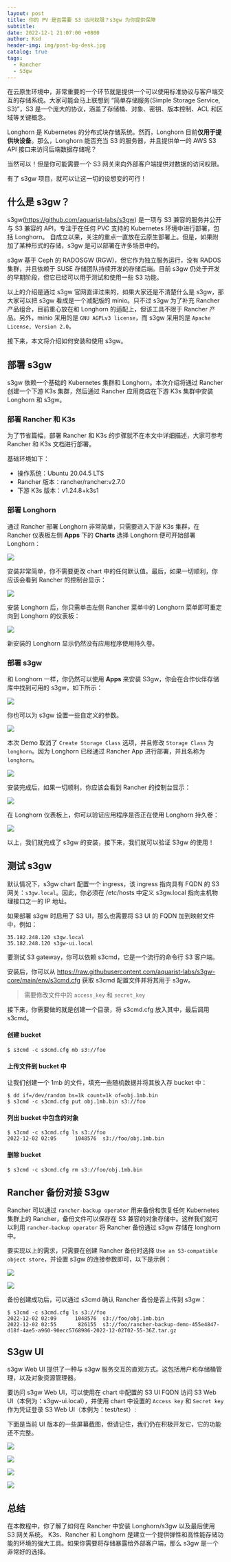 ```yaml
---
layout: post
title: 你的 PV 是否需要 S3 访问权限？s3gw 为你提供保障
subtitle:
date: 2022-12-1 21:07:00 +0800
author: Ksd
header-img: img/post-bg-desk.jpg
catalog: true
tags:
  - Rancher
  - S3gw
---
```


在云原生环境中，非常重要的一个环节就是提供一个可以使用标准协议与客户端交互的存储系统。大家可能会马上联想到 “简单存储服务(Simple Storage Service, S3)”，S3 是一个庞大的协议，涵盖了存储桶、对象、密钥、版本控制、ACL 和区域等关键概念。

Longhorn 是 Kubernetes 的分布式块存储系统。然而，Longhorn 目前**仅用于提供块设备**。那么，Longhorn 能否充当 S3 的服务器，并且提供单一的 AWS S3 API 接口来访问后端数据存储呢？

当然可以！但是你可能需要一个 S3 网关来向外部客户端提供对数据的访问权限。

有了 s3gw 项目，就可以让这一切的设想变的可行！

## 什么是 s3gw？

s3gw(https://github.com/aquarist-labs/s3gw) 是一项与 S3 兼容的服务并公开与 S3 兼容的 API，专注于在任何 PVC 支持的 Kubernetes 环境中进行部署，包括 Longhorn。 自成立以来，关注的重点一直放在云原生部署上。但是，如果附加了某种形式的存储，s3gw 是可以部署在许多场景中的。

s3gw 基于 Ceph 的 RADOSGW (RGW)，但它作为独立服务运行，没有 RADOS 集群，并且依赖于 SUSE 存储团队持续开发的存储后端。目前 s3gw 仍处于开发的早期阶段，但它已经可以用于测试和使用一些 S3 功能。

以上的介绍是通过 s3gw 官网直译过来的，如果大家还是不清楚什么是 s3gw，那大家可以把 s3gw 看成是一个减配版的 minio。只不过 s3gw 为了补充 Rancher 产品组合，目前重心放在和 Longhorn 的适配上，但该工具不限于 Rancher 产品。另外，minio 采用的是 `GNU AGPLv3 license`，而 s3gw 采用的是 `Apache License, Version 2.0`。

接下来，本文将介绍如何安装和使用 s3gw。

## 部署 s3gw

s3gw 依赖一个基础的 Kubernetes 集群和 Longhorn。本次介绍将通过 Rancher 创建一个下游 K3s 集群，然后通过 Rancher 应用商店在下游 K3s 集群中安装 Longhorn 和 s3gw。

### 部署 Rancher 和 K3s

为了节省篇幅，部署 Rancher 和 K3s 的步骤就不在本文中详细描述，大家可参考 Rancher 和 K3s 文档进行部署。

基础环境如下：

- 操作系统：Ubuntu 20.04.5 LTS
- Rancher 版本：rancher/rancher:v2.7.0
- 下游 K3s 版本：v1.24.8+k3s1

### 部署 Longhorn

通过 Rancher 部署 Longhorn 非常简单，只需要进入下游 K3s 集群，在 Rancher 仪表板左侧 **Apps** 下的 **Charts** 选择 Longhorn 便可开始部署 Longhorn：

![](https://tva1.sinaimg.cn/large/008vxvgGly1h8qk13v8jej31ae0u0777.jpg)

安装非常简单，你不需要更改 chart 中的任何默认值。最后，如果一切顺利，你应该会看到 Rancher 的控制台显示：

![](https://tva1.sinaimg.cn/large/008vxvgGly1h8qk3608wgj31kn0u0tev.jpg)

安装 Longhorn 后，你只需单击左侧 Rancher 菜单中的 Longhorn 菜单即可重定向到 Longhorn 的仪表板：

![](https://tva1.sinaimg.cn/large/008vxvgGly1h8qk7cg1bwj31ka0u077j.jpg)

新安装的 Longhorn 显示仍然没有应用程序使用持久卷。

### 部署 s3gw

和 Longhorn 一样，你仍然可以使用 **Apps** 来安装 S3gw，你会在合作伙伴存储库中找到可用的 s3gw，如下所示：

![](https://tva1.sinaimg.cn/large/008vxvgGly1h8qkb1gjsaj31ef0u0add.jpg)

你也可以为 s3gw 设置一些自定义的参数。

![](https://tva1.sinaimg.cn/large/008vxvgGly1h8qkdenkg2j31gn0u00vy.jpg)

本次 Demo 取消了 `Create Storage Class` 选项，并且修改 `Storage Class` 为 `longhorn`。因为 Longhorn 已经通过 Rancher App 进行部署，并且名称为 `longhorn`。

![](https://tva1.sinaimg.cn/large/008vxvgGly1h8qktft7zdj319s0u0q5a.jpg)

安装完成后，如果一切顺利，你应该会看到 Rancher 的控制台显示：

![](https://tva1.sinaimg.cn/large/008vxvgGly1h8qkugg6oxj31k90u044z.jpg)

在 Longhorn 仪表板上，你可以验证应用程序是否正在使用 Longhorn 持久卷：

![](https://tva1.sinaimg.cn/large/008vxvgGly1h8pm32h6uaj31sq0u0jux.jpg)

以上，我们就完成了 s3gw 的安装，接下来，我们就可以验证 S3gw 的使用！

## 测试 s3gw

默认情况下，s3gw chart 配置一个 ingress，该 ingress 指向具有 FQDN 的 S3 网关：`s3gw.local`。因此，你必须在 /etc/hosts 中定义 s3gw.local 指向主机物理接口之一的 IP 地址。

如果部署 s3gw 时启用了 S3 UI，那么也需要将 S3 UI 的 FQDN 加到映射文件中，例如：

```
35.182.248.120 s3gw.local
35.182.248.120 s3gw-ui.local
```

要测试 S3 gateway，你可以依赖 s3cmd，它是一个流行的命令行 S3 客户端。

安装后，你可以从 https://raw.githubusercontent.com/aquarist-labs/s3gw-core/main/env/s3cmd.cfg 获取 s3cmd 配置文件并将其用于 s3gw。

> 需要修改文件中的 `access_key` 和 `secret_key`

接下来，你需要做的就是创建一个目录，将 s3cmd.cfg 放入其中，最后调用 s3cmd。

#### 创建 bucket

```
$ s3cmd -c s3cmd.cfg mb s3://foo
```

#### 上传文件到 bucket 中

让我们创建一个 1mb 的文件，填充一些随机数据并将其放入存 bucket 中：

```
$ dd if=/dev/random bs=1k count=1k of=obj.1mb.bin
$ s3cmd -c s3cmd.cfg put obj.1mb.bin s3://foo
```

#### 列出 bucket 中包含的对象

```
$ s3cmd -c s3cmd.cfg ls s3://foo
2022-12-02 02:05      1048576  s3://foo/obj.1mb.bin
```

#### 删除 bucket

```
$ s3cmd -c s3cmd.cfg rm s3://foo/obj.1mb.bin
```

## Rancher 备份对接 S3gw

Rancher 可以通过 `rancher-backup operator` 用来备份和恢复任何 Kubernetes 集群上的 Rancher，备份文件可以保存在 S3 兼容的对象存储中。这样我们就可以利用 `rancher-backup operator` 将 Rancher 备份通过 s3gw 存储在 longhorn 中。

要实现以上的需求，只需要在创建 Rancher 备份时选择 `Use an S3-compatible object store`，并设置 s3gw 的连接参数即可，以下是示例：

![](https://tva1.sinaimg.cn/large/008vxvgGly1h8pm3ljfshj30wj0u076z.jpg)

![](https://tva1.sinaimg.cn/large/008vxvgGly1h8pm3qje1tj31pu0seq7c.jpg)

备份创建成功后，可以通过 s3cmd 确认 Rancher 备份是否上传到 s3gw：

```
$ s3cmd -c s3cmd.cfg ls s3://foo
2022-12-02 02:09      1048576  s3://foo/obj.1mb.bin
2022-12-02 02:55       826155  s3://foo/rancher-backup-demo-455e4847-d18f-4ae5-a960-90ecc5768986-2022-12-02T02-55-36Z.tar.gz
```

## S3gw UI

s3gw Web UI 提供了一种与 s3gw 服务交互的直观方式。这包括用户和存储桶管理，以及对象资源管理器。

要访问 s3gw Web UI，可以使用在 chart 中配置的 S3 UI FQDN 访问 S3 Web UI（本例为：s3gw-ui.local），并使用 chart 中设置的 `Access key` 和 `Secret key` 作为凭证登录 S3 Web UI（本例为：test/test）:

下面是当前 UI 版本的一些屏幕截图，但请记住，我们仍在积极开发它，它的功能还不完整。

![](https://www.suse.com/c/wp-content/uploads/2022/11/s3gw-login-1.png)

![](https://tva1.sinaimg.cn/large/008vxvgGly1h8p9if91tdj311x0rodgu.jpg)

![](https://tva1.sinaimg.cn/large/008vxvgGly1h8p9iwafxpj311x0rowg2.jpg)

![](https://tva1.sinaimg.cn/large/008vxvgGly1h8p9j9gkgaj311x0ro0uh.jpg)

## 总结

在本教程中，你了解了如何在 Rancher 中安装 Longhorn/s3gw 以及最后使用 S3 网关系统。 K3s、Rancher 和 Longhorn 是建立一个提供弹性和高性能存储功能的环境的强大工具。如果你需要将存储暴露给外部客户端，那么 s3gw 是一个非常好的选择。

